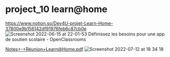 # project_10 learn@home

https://www.notion.so/Dev4U-projet-Learn-Home-37800e9b156142df91976feb6c87cb0e
![Screenshot 2022-06-15 at 22-01-53 Définissez les besoins pour une app de soutien scolaire - OpenClassrooms](https://user-images.githubusercontent.com/71354759/174066607-95ed615d-7ee1-46f1-8df0-88dff71e452f.png)

[Notes+-+Réunion+Learn@Home.pdf](https://github.com/vveewwee/project_10/files/8918686/Notes%2B-%2BReunion%2BLearn%40Home.pdf)
![Screenshot 2022-07-12 at 18 34 18](https://user-images.githubusercontent.com/71354759/178546224-5ce9e042-f5a3-4076-88f2-101ad2fd1a9d.png)
